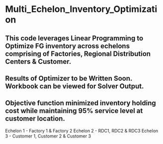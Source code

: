 # Multi_Echelon_Inventory_Optimization
## This code leverages Linear Programming to Optimize FG inventory across echelons comprising of Factories, Regional Distribution Centers &amp; Customer.
## Results of Optimizer to be Written Soon. Workbook can be viewed for Solver Output. 
## Objective function minimized inventory holding cost while maintaining 95% service level at customer location. 

Echelon 1 - Factory 1 & Factory 2
Echelon 2 - RDC1, RDC2 & RDC3
Echelon 3 - Customer 1, Customer 2 & Customer 3
